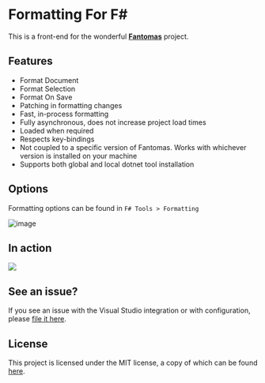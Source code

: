 # Formatting For F# 

This is a front-end for the wonderful [**Fantomas**](https://github.com/fsprojects/fantomas/) project.

## Features

- Format Document
- Format Selection
- Format On Save
- Patching in formatting changes
- Fast, in-process formatting
- Fully asynchronous, does not increase project load times
- Loaded when required
- Respects key-bindings
- Not coupled to a specific version of Fantomas. Works with whichever version is installed on your machine
- Supports both global and local dotnet tool installation

## Options

Formatting options can be found in `F# Tools > Formatting`

![image](https://user-images.githubusercontent.com/2375486/86393459-bc75d800-bcba-11ea-8619-1acb625eacef.png)

## In action

![](https://user-images.githubusercontent.com/2375486/86392536-3c02a780-bcb9-11ea-8412-7bbf7c164408.gif)

## See an issue?

If you see an issue with the Visual Studio integration or with configuration, please [file it here](https://github.com/deviousasti/fsharp-formatting-for-vs/issues).

## License

This project is licensed under the MIT license, a copy of which can be found [here](src/License.txt).
